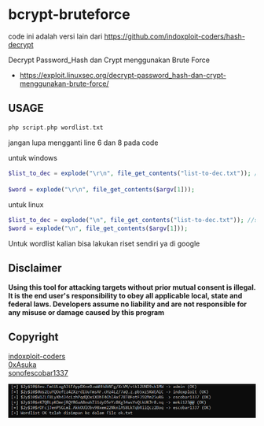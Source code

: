 # bcrypt-bruteforce
code ini adalah versi lain dari https://github.com/indoxploit-coders/hash-decrypt

Decrypt Password_Hash dan Crypt menggunakan Brute Force

- https://exploit.linuxsec.org/decrypt-password_hash-dan-crypt-menggunakan-brute-force/

## USAGE
```php
php script.php wordlist.txt
```

jangan lupa mengganti line 6 dan 8 pada code

untuk windows
```php
$list_to_dec = explode("\r\n", file_get_contents("list-to-dec.txt")); //sesuaikan dengan file kalian

$word = explode("\r\n", file_get_contents($argv[1]));
```

untuk linux 
```php
$list_to_dec = explode("\n", file_get_contents("list-to-dec.txt")); //sesuaikan dengan file kalian
$word = explode("\n", file_get_contents($argv[1]));
```

Untuk wordlist kalian bisa lakukan riset sendiri ya di google
## Disclaimer

**Using this tool for attacking targets without prior mutual consent is illegal. It is the end user's responsibility to obey all applicable local, state and federal laws. Developers assume no liability and are not responsible for any misuse or damage caused by this program**


## Copyright
[indoxploit-coders](https://github.com/indoxploit-coders/hash-decrypt) <br>
[0xAsuka](https://github.com/0xAsuka) <br>
[sonofescobar1337](https://github.com/sonofescobar1337)

![Screenshots 1](https://github.com/sonofescobar1337/bcrypt-bruteforce/blob/main/skringsut/skringsut.png?raw=true)